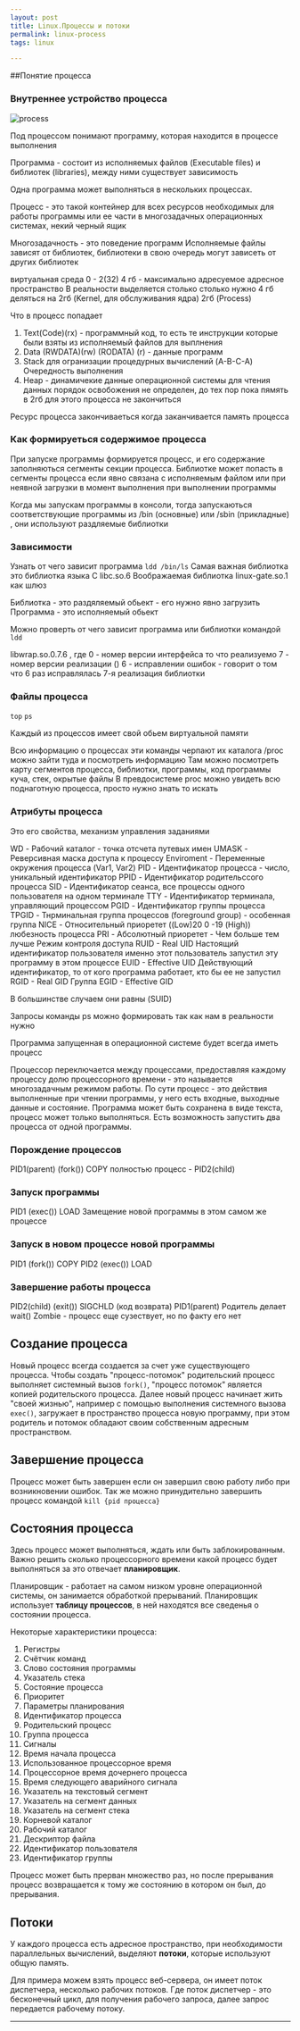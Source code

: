 ```yaml
--- 
layout: post 
title: Linux.Процессы и потоки
permalink: linux-process
tags: linux

--- 
```

##Понятие процесса

### Внутреннее устройство процесса

![process](/assets/images/2018-08-12-linux-process/process1.png "process")

Под процессом понимают программу, которая находится в процессе выполнения

Программа - состоит из исполняемых файлов (Executable files) и библиотек (libraries), между ними существует зависимость

Одна программа может выполняться в нескольких процессах.

Процесс - это такой контейнер для всех ресурсов необходимых для работы программы или ее части в многозадачных операционных системах, некий черный ящик

Многозадачность - это поведение программ
Исполняемые файлы зависят от библиотек, библиотеки в свою очередь могут зависеть от других библиотек

виртуальная среда 0 - 2(32) 4 гб - максимально адресуемое адресное пространство
В реальности выделяется столько столько нужно
4 гб деляться на 2гб (Kernel, для обслуживания ядра) 2гб (Process)
 
Что в процесс попадает
1. Text(Code)(rx) -  программный код, то есть те инструкции которые были взяты
из исполняемый файлов для выплнения
2. Data (RWDATA)(rw) (RODATA) (r) - данные программ
3. Stack для огранизации процедурных вычислений (A-B-C-A) Очередность выполнения
4. Heap -  динамичекие данные операционной системы для чтения данных
порядок освобожения не определен, до тех пор пока пямять в 2гб для этого процесса не закончиться

Ресурс процесса закончиваеться когда заканчивается память процесса

### Как формируеться содержимое процесса

При запуске программы формируется процесс, и его содержание заполняються сегменты секции процесса.
Библиотке может попасть в сегменты процесса если явно связана с исполняемым файлом 
или при неявной загрузки в момент выполнения при выполнении программы


Когда мы запускам программы в консоли, тогда запускаються соответствующие программы из 
/bin (основные) или /sbin (прикладные) , они используют раздляемые библиотки

### Зависимости

Узнать от чего зависит программа `ldd /bin/ls`
Самая важная библиотка это библиотка языка C libc.so.6
Воображаемая библиотка linux-gate.so.1 как шлюз

Библиотка - это раздяляемый обьект - его нужно явно загрузить
Программа - это исполняемый обьект

Можно проверть от чего зависит программа или библиотки командой `ldd`

libwrap.so.0.7.6 , где 
0 - номер версии интерфейса то что реализуемо 
7 - номер версии реализации ()
6 - исправлении ошибок - говорит о том что 6 раз исправлялась 7-я реализация библиотки


### Файлы процесса

`top` `ps`

Каждый из процессов имеет свой обьем виртуальной памяти

Всю информацию о процессах эти команды черпают их каталога /proc
можно зайти туда и посмотреть информацию
Там можно посмотреть карту сегментов процесса, библиотки, программы, код программы куча, стек, окрытые файлы
В превдосистеме proc можно увидеть всю поднаготную процесса, просто нужно знать то искать

### Атрибуты процесса

Это его свойства, механизм управления заданиями

WD - Рабочий каталог - точка отсчета путевых имен
UMASK - Реверсивная маска доступа к процессу
Enviroment - Переменные окружения процесса (Var1, Var2)
PID - Идентификатор процесса - число, уникальный идентификатор
PPID - Идентификатор родительссого процесса
SID - Идентификатор сеанса, все процессы одного пользователя на одном терминале
TTY - Идентификатор терминала, управляющий процессом
PGID - Идентификатор группы процесса
TPGID - Тнрминальная группа процессов (foreground group) - особенная группа
NICE - Относительный приоретет ((Low)20  0 -19 (High)) любезность процесса
PRI - Абсолютный приоретет - Чем больше тем лучше
    Режим контроля доступа
RUID - Real UID Настоящий идентификатор пользователя именно этот пользователь запустил эту программу в этом процессе
EUID - Effective UID Действующий идентификатор, то от кого программа работает, кто бы ее не запустил
RGID - Real GID Группа
EGID - Effective GID

В большинстве случаем они равны (SUID)

Запросы команды ps можно формировать так как нам в реальности нужно

Программа запущенная в операционной системе будет всегда иметь процесс

Процессор переключается между процессами, предоставляя каждому процессу долю процессорного времени - это называется многозадачным режимом работы.
По сути процесс - это действия выполненные при чтении программы, у него есть входные, выходные данные и состояние. 
Программа может быть сохранена в виде текста, процесс может только выполняться. 
Есть возможность запустить два процесса от одной программы.

### Порождение процессов

PID1(parent) (fork()) COPY полностью процесс - PID2(child)

### Запуск программы

PID1 (exec()) LOAD Замещение новой программы в этом самом же процессе

### Запуск в новом процессе новой программы

PID1 (fork()) COPY PID2 (exec()) LOAD


### Завершение работы процесса

PID2(child) (exit()) SIGCHLD (код возврата) PID1(parent)
Родитель делает wait()
Zombie - процесс еще сузествует, но по факту его нет

## Создание  процесса

Новый процесс всегда создается за счет уже существующего процесса. Чтобы создать "процесс-потомок" родительский процесс 
выполняет системный вызов `fork()`, "процесс потомок" является копией родительского процесса. 
Далее новый процесс начинает жить "своей жизнью", например с помощью выполнения системного вызова `exec()`, загружает в пространство процесса
новую программу, при этом родитель и потомок обладают своим собственным адресным пространством.

## Завершение процесса

Процесс может быть завершен если он завершил свою работу либо при возникновении ошибок. Так же можно принудительно
завершить процесс командой `kill {pid процесса}`

## Состояния процесса

Здесь процесс может выполняться, ждать или быть заблокированным. Важно решить сколько процессорного времени какой процесс будет выполняться
за это отвечает **планировщик**. 

Планировщик - работает на самом низком уровне операционной системы, он занимается обработкой прерываний.
Планировщик использует **таблицу процессов**, в ней находятся все сведенья о состоянии процесса.

Некоторые характеристики процесса:
    
  1. Регистры
  1. Счётчик команд
  1. Слово состояния программы
  1. Указатель стека
  1. Состояние процесса
  1. Приоритет
  1. Параметры планирования
  1. Идентификатор процесса
  1. Родительский процесс
  1. Группа процесса
  1. Сигналы
  1. Время начала процесса
  1. Использованное процессорное время
  1. Процессорное время дочернего процесса
  1. Время следующего аварийного сигнала
  1. Указатель на текстовый сегмент
  1. Указатель на сегмент данных
  1. Указатель на сегмент стека
  1. Корневой каталог
  1. Рабочий каталог
  1. Дескриптор файла
  1. Идентификатор пользователя
  1. Идентификатор группы

Процесс может быть прерван множество раз, но после прерывания процесс возвращается к тому же состоянию в котором он был,
до прерывания.

## Потоки

У каждого процесса есть адресное пространство, при необходимости параллельных вычислений, выделяют **потоки**, которые
используют общую память.

Для примера можем взять процесс веб-сервера, он имеет поток диспетчера, несколько рабочих потоков. Где поток диспетчер - это
бесконечный цикл, для получения рабочего запроса, далее запрос передается рабочему потоку.


----

